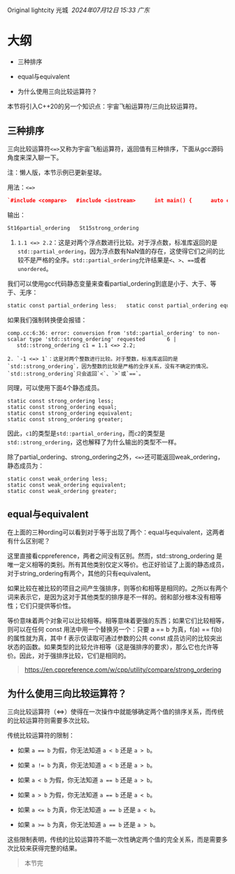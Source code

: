# 

Original lightcity 光城  _2024年07月12日 15:33_ _广东_

# **大纲**

- 三种排序
    
- equal与equivalent
    
- 为什么使用三向比较运算符？
    

  

本节将引入C++20的另一个知识点：宇宙飞船运算符/三向比较运算符。

## 三种排序

三向比较运算符`<=>`又称为宇宙飞船运算符，返回值有三种排序，下面从gcc源码角度来深入聊一下。

注：懒人版，本节示例已更新星球。

用法：`<=>`
```cpp
`#include <compare>   #include <iostream>      int main() {      auto c1 = 1.1 <=> 2.2;      auto c2 = -1 <=> 1;      std::cout << typeid(c1).name() << std::endl;      std::cout << typeid(c2).name() << std::endl;   }      `
```
输出：
```cpp
St16partial_ordering   St15strong_ordering
```
1. `1.1 <=> 2.2`：这是对两个浮点数进行比较。对于浮点数，标准库返回的是`std::partial_ordering`，因为浮点数有NaN值的存在，这使得它们之间的比较不是严格的全序。`std::partial_ordering`允许结果是`<`、`>`、`==`或者`unordered`。
    

我们可以使用gcc代码静态变量来查看partial_ordering到底是小于、大于、等于、无序：
```cpp
static const partial_ordering less;   static const partial_ordering equivalent;   static const partial_ordering greater;   static const partial_ordering unordered;
```
如果我们强制转换便会报错：

`comp.cc:6:36: error: conversion from 'std::partial_ordering' to non-scalar type 'std::strong_ordering' requested       6 |   std::strong_ordering c1 = 1.1 <=> 2.2;   `

```
2. `-1 <=> 1`：这是对两个整数进行比较。对于整数，标准库返回的是`std::strong_ordering`，因为整数的比较是严格的全序关系，没有不确定的情况。`std::strong_ordering`只会返回`<`、`>`或`==`。
```

同理，可以使用下面4个静态成员。

`static const strong_ordering less;   static const strong_ordering equal;   static const strong_ordering equivalent;   static const strong_ordering greater;   `

因此，`c1`的类型是`std::partial_ordering`，而`c2`的类型是`std::strong_ordering`，这也解释了为什么输出的类型不一样。

除了partial_ordering、strong_ordering之外，`<=>`还可能返回weak_ordering，静态成员为：

`static const weak_ordering less;   static const weak_ordering equivalent;   static const weak_ordering greater;   `

## equal与equivalent

在上面的三种ording可以看到对于等于出现了两个：equal与equivalent，这两者有什么区别呢？

这里直接看cppreference，两者之间没有区别。然而，std::strong_ordering 是唯一定义相等的类别。所有其他类别仅定义等价。也正好验证了上面的静态成员，对于string_ordering有两个，其他的只有equivalent。

如果比较在被比较的项目之间产生强排序，则等价和相等是相同的。之所以有两个词来表示它，是因为这对于其他类型的排序是不一样的。弱和部分根本没有相等性；它们只提供等价性。

等价意味着两个对象可以比较相等。相等意味着更强的东西；如果它们比较相等，则可以在任何 const 用法中用一个替换另一个：只要 a == b 为真，f(a) == f(b) 的属性就为真，其中 f 表示仅读取可通过参数的公共 const 成员访问的比较突出状态的函数。如果类型的比较允许相等（这是强排序的要求），那么它也允许等价。因此，对于强排序比较，它们是相同的。

> https://en.cppreference.com/w/cpp/utility/compare/strong_ordering

## 为什么使用三向比较运算符？

三向比较运算符（<=>）使得在一次操作中就能够确定两个值的排序关系，而传统的比较运算符则需要多次比较。

传统比较运算符的限制：

- 如果 `a == b` 为假，你无法知道 `a < b` 还是 `a > b`。
    
- 如果 `a != b` 为真，你无法知道 `a < b` 还是 `a > b`。
    
- 如果 `a < b` 为假，你无法知道 `a == b` 还是 `a > b`。
    
- 如果 `a > b` 为假，你无法知道 `a == b` 还是 `a < b`。
    
- 如果 `a <= b` 为真，你无法知道 `a == b` 还是 `a < b`。
    
- 如果 `a >= b` 为真，你无法知道 `a == b` 还是 `a > b`。
    

这些限制表明，传统的比较运算符不能一次性确定两个值的完全关系，而是需要多次比较来获得完整的结果。

> 本节完
